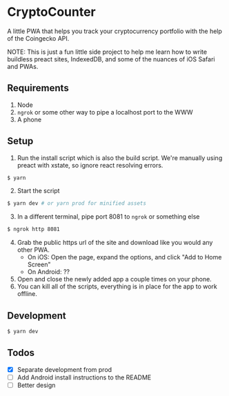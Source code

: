 # CryptoCounter
A little PWA that helps you track your cryptocurrency portfolio with the help of the Coingecko API.

NOTE: This is just a fun little side project to help me learn how to write buildless preact sites, IndexedDB, and some of the nuances of iOS Safari and PWAs.

## Requirements
1. Node
2. `ngrok` or some other way to pipe a localhost port to the WWW
3. A phone

## Setup
1. Run the install script which is also the build script. We're manually using preact with xstate, so ignore react resolving errors.
```bash
$ yarn
```
2. Start the script
```bash
$ yarn dev # or yarn prod for minified assets
```
3. In a different terminal, pipe port 8081 to `ngrok` or something else
```bash
$ ngrok http 8081
```
4. Grab the public https url of the site and download like you would any other PWA.
	* On iOS: Open the page, expand the options, and click "Add to Home Screen"
	* On Android: ??
5. Open and close the newly added app a couple times on your phone.
6. You can kill all of the scripts, everything is in place for the app to work offline.

## Development
```bash
$ yarn dev
```

## Todos
- [x] Separate development from prod
- [ ] Add Android install instructions to the README
- [ ] Better design
